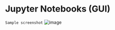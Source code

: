 # Jupyter Notebooks (GUI)

`Sample screenshot`
![image](https://github.com/loneicewolf/RE_QUERY/assets/68499986/4460cf24-7dcb-4a29-9a05-e63632a5caf5)
